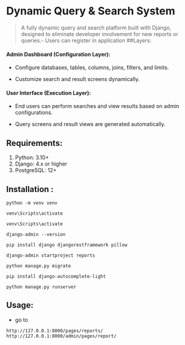 # Dynamic Query & Search System
>A fully dynamic query and search platform built with Django, designed to eliminate developer involvement for new reports or queries.- Users can register in application
##Layers:

#### Admin Dashboard (Configuration Layer):

- Configure databases, tables, columns, joins, filters, and limits.

- Customize search and result screens dynamically.

#### User Interface (Execution Layer):

- End users can perform searches and view results based on admin configurations.

- Query screens and result views are generated automatically.

## Requirements:
1. Python: 3.10+
2. Django: 4.x or higher
3. PostgreSQL: 12+

## Installation :

```
python -m venv venv
```
```
venv\Scripts\activate
```
```
venv\Scripts\activate
```
```
django-admin --version
```
```
pip install django djangorestframework pillow
```
```
django-admin startproject reports
```
```
python manage.py migrate
```
```
pip install django-autocomplete-light
```
```
python manage.py runserver
```
## Usage:
- go to
```
http://127.0.0.1:8000/pages/reports/
http://127.0.0.1:8000/admin/pages/report/
```



